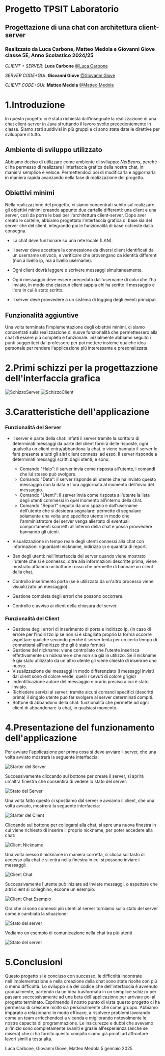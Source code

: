 
# Progetto TPSIT Laboratorio
## Progettazione di una chat con architettura client-server 
### Realizzato da Luca Carbone, Matteo Medola e Giovanni Giove classe 5E, Anno Scolastico 2024/25

_CLIENT + SERVER_: **Luca Carbone** [@Luca Carbone](https://github.com/lucarbone)

_SERVER CODE+GUI_: **Giovanni Giove** [@Giovanni Giove](https://github.com/giove06)

_CLIENT CODE+GUI_: **Matteo Medola** [@Matteo Medola](https://github.com/MatteoMedola)

# 1.Introduzione
In questo progetto ci è stata richiesta dall'insegnate la realizzazione di una chat client-server in Java sfruttando il lavoro svolto precedentemente in classe. Siamo stati suddivisi in più gruppi e ci sono state date le direttive per sviluppare il tutto.

## Ambiente di sviluppo utilizzato
Abbiamo deciso di utilizzare come ambiente di sviluppo: _NetBeans_, perché ci ha permesso di realizzare l'interfaccia grafica della nostra chat, in maniera semplice e veloce.
Permettendoci poi di modificarla e aggiornarla in maniera rapida avanzando nella fase di realizzazione del progetto.

## Obiettivi minimi
Nella realizzazione del progetto, ci siamo concentrati subito sul realizzare gli obiettivi minimi creando appunto due cartelle differenti: una client e una server, così da porre le basi per l'architettura client-server.
Dopo aver creato le cartelle, abbiamo progettato l'interfaccia grafica di base sia del server che del client, integrando poi le funzionalità di base richieste dalla consegna.

* La chat deve funzionare su una rete locale (LAN).

* Il server deve accettare la connessione da diversi client identificati da un username univoco,
e verificare che provengano da identità differenti (non a livello ip, ma a livello username).

* Ogni client dovrà leggere e scrivere messaggi simultaneamente. 

* Ogni messaggio deve essere preceduto dall'username di colui che l'ha inviato, in modo che ciascun client sappia chi ha scritto il messaggio e l'ora in cui è stato scritto.

* Il server deve provvedere a un sistema di logging degli eventi principali.

## Funzionalità aggiuntive 
Una volta terminata l'implementazione degli obiettivi minimi, ci siamo concentrati sulla realizzazione di nuove funzionalità che permettessero alla chat di essere più completa e funzionale. inizialmente abbiamo seguito i punti suggeriteci dal professore per poi mettere insieme qualche idea personale per rendere l'applicazione più interessante e presonalizzata.


# 2.Primi schizzi per la progettazzione dell'interfaccia grafica
  ![SchizzoServer](images/SchizzoServer.png)
  ![SchizzoClient](images/SchizzoClient.png)



# 3.Caratteristiche dell'applicazione

### Funzionalità del Server
* Il server è parte della chat: infatti il server tramite la scrittura di determinati messaggi da parte del client fornirà delle risposte, ogni qualvolta un client entra/abbandona la chat,
  o viene bannato il server lo farà presente a tutti gli altri client connessi ad esso. Il server risponde a determinati messaggi scritti dagli utenti, e sono:
    * Comando "Help": il server invia come risposta all'utente, i comandi che lui stesso può svolgere.
    * Comando "Data": il server risponde all'utente che ha inviato questo messaggio con la data e l'ora aggiornata al momento dell'invio del messaggio.
    * Comando "Utenti": il server invia come risposta all'utente la lista degli utenti commessi in quel momento all'interno della chat.
    * Comando "Report" seguito da uno spazio e dall'username dell'utente che si desidera segnalare: permette di segnalare solamente una volta uno specifico utente in modo che l'amministratore del server venga allertato di eventuali comportamenti scorretti all'interno della chat e possa provvedere bannando gli utenti. 

* Visualizzazione in tempo reale degli utenti connessi alla chat con informazioni riguardanti nickname, indirizzo ip e quantità di report.
* Ban degli utenti: nell'interfaccia del server quando viene mostrato l'utente che si è connesso, oltre alla informazioni descritte prima, viene mostrato affianco un bottone rosso che permette di bannare un client dalla chat.
* Controllo inserimento porta (se è utilizzata da un'altro processo viene visualizzato un messaggio).
* Gestione completa degli errori che possono occorrere.
* Controllo e avviso ai client della chiusura del server.

### Funzionalità del Client
* Gestione degli errori di inserimento di porta e indirizzo ip, (in caso di errore per l'indirizzo ip se non si è sbagliata proprio la forma occorre aspettare qualche secondo perchè il server tenta per un certo tempo di connettersi all'indirizzo che gli è stato fornito)
* Gestione del nickname: viene controllato che l'utente inserisca effettivamente un nickname e che non sia già in utilizzo. Se il nickname è già stato utilizzato da un'altro utente gli viene chiesto di inserirne uno nuovo.
* Visualizzazione dei messaggi in modo differenziato (i messaggi inviati dal client sono di colore verde, quelli ricevuti di colore grigio)
* Indentificazione autore del messaggio e orario preciso a cui è stato inviato.
* Richiedere servizi al server: tramite alcuni comandi specifici (descritti prima) il singolo utente può far svolgere al server determinati compiti. 
* Bottone di abbandono della chat: funzionalità che permette ad ogni client di abbandonare la chat, in qualsiasi momento.


# 4.Presentazione del funzionamento dell'applicazione
Per avviare l'applicazione per prima cosa si deve avviare il server, che una volta avviato mostrerà la seguente interfaccia:

![Starter  del Server](images/ServerStarter.png)

Successivamente cliccando sul bottone per creare il server, si aprirà un'altra finestra che consentirà di vedere lo stato del server:

![Stato del Server](images/StatoInizialeServer.png)

Una volta fatto questo ci spostiamo dal server e avviamo il client, che una volta avviato, mostrerà la seguente interfaccia:

![Starter del Client](images/ClientStart.png)

Cliccando sul bottone per collegarsi alla chat, si apre una nuova finestra in cui viene richiesto di inserire il proprio nickname, per poter accedere alla chat: 

![Client Nickname](images/NameClient.png)

Una volta messo il nickname in maniera corretta, si clicca sul tasto di accesso alla chat e si entra nella finestra in cui si possono inviare i messaggi:

![Client Chat](images/chatClient.png)

Successivamente l'utente può iniziare ad inviare messaggi, o aspettare che altri client si colleghino, eccone un esempio:

![Client Chat Esempio](images/EsempioChat.png)

Ora che ci sono connessi più utenti al server torniamo sullo stato del server come è cambiata la situazione:

![Stato del server](images/ServerState.png)

Vediamo un esempio di comunicazione nella chat tra più utenti

![Stato del server](images/EsempioChats.png)

# 5.Conclusioni

Questo progetto si è concluso con successo, le difficoltà incontrate nell'implementazione e nella creazione della chat sono state risolte con più o meno difficoltà. Lo sviluppo sia del codice che dell'interfaccia è avvenuto
gradualmente, partendo da un'idea trasformata in un semplice schizzo per passare successivamente ad una beta dell'applicazione per arrivare poi al progetto terminato.
Esprimendo il nostro punto di vista questo progetto ci ha permesso di crescere molto sia personalmente che come gruppo. Abbiamo imparato a relazionarci in modo efficace, a risolvere problemi lavorando come un team arricchendoci a vicenda e migliorando notevolmente le nostre capacità di programmazione. Le insicurezze e dubbi che avevamo all'inizio sono completamente svaniti e grazie all'esperienza (anche se misera) che ci ha fornito questo compito siamo già pronti ad affrontare lavori simili a testa alta.

Luca Carbone, Giovanni Giove, Matteo Medola
5 gennaio 2025.



















